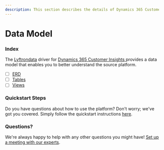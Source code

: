 ```yaml
---
description: This section describes the details of Dynamics 365 Customer Insights ERD, Tables, and Views.
---
```


# Data Model

### Index

The  [Lyftrondata](https://www.lyftrondata.com/) driver for [Dynamics 365 Customer Insights](https://www.lyftrondata.com/integration/dynamics-365-customer-insights/)[ ](https://www.lyftrondata.com/integration/dynamics-365-customer-insights/)provides a data model that enables you to better understand the source platform.

* [ ] [ERD](../../../business-analytics/dynamics-365-customer-insights/data-model/erd.md)
* [ ] [Tables](../../../business-analytics/dynamics-365-customer-insights/data-model/tables.md)
* [ ] [Views](../../../business-analytics/dynamics-365-customer-insights/data-model/views.md)

### Quickstart Steps

Do you have questions about how to use the platform? Don't worry; we've got you covered. Simply follow the quickstart instructions [here](../../../../quickstart-steps.md).

### Questions? <a href="#questions" id="questions"></a>

We're always happy to help with any other questions you might have! [Set up a meeting with our experts](https://www.lyftrondata.com/book-a-meeting/).

